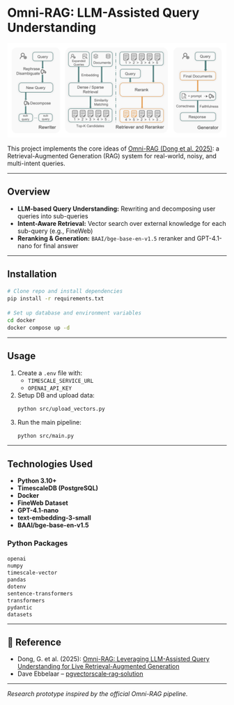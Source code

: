 # Omni-RAG: LLM-Assisted Query Understanding

![Omni-RAG Pipeline](omni_rag.png)

This project implements the core ideas of [Omni-RAG (Dong et al. 2025)](https://arxiv.org/abs/2506.21384): a Retrieval-Augmented Generation (RAG) system for real-world, noisy, and multi-intent queries.

---

## Overview
- **LLM-based Query Understanding:** Rewriting and decomposing user queries into sub-queries
- **Intent-Aware Retrieval:** Vector search over external knowledge for each sub-query (e.g., FineWeb)
- **Reranking & Generation:** `BAAI/bge-base-en-v1.5` reranker and GPT-4.1-nano for final answer

---

## Installation
```bash
# Clone repo and install dependencies
pip install -r requirements.txt

# Set up database and environment variables
cd docker
docker compose up -d
```

---

## Usage
1. Create a `.env` file with:
   - `TIMESCALE_SERVICE_URL`
   - `OPENAI_API_KEY`
2. Setup DB and upload data:
   ```bash
   python src/upload_vectors.py
   ```
3. Run the main pipeline:
   ```bash
   python src/main.py
   ```

---

## Technologies Used
- **Python 3.10+**
- **TimescaleDB (PostgreSQL)**
- **Docker**
- **FineWeb Dataset**
- **GPT-4.1-nano**
- **text-embedding-3-small**
- **BAAI/bge-base-en-v1.5**

### Python Packages
```
openai
numpy
timescale-vector
pandas
dotenv
sentence-transformers
transformers
pydantic
datasets
```

---

## 📖 Reference
- Dong, G. et al. (2025): [Omni-RAG: Leveraging LLM-Assisted Query Understanding for Live Retrieval-Augmented Generation](https://arxiv.org/abs/2506.21384)
- Dave Ebbelaar – [pgvectorscale‑rag‑solution](https://github.com/daveebbelaar/pgvectorscale-rag-solution)

---

*Research prototype inspired by the official Omni-RAG pipeline.*
